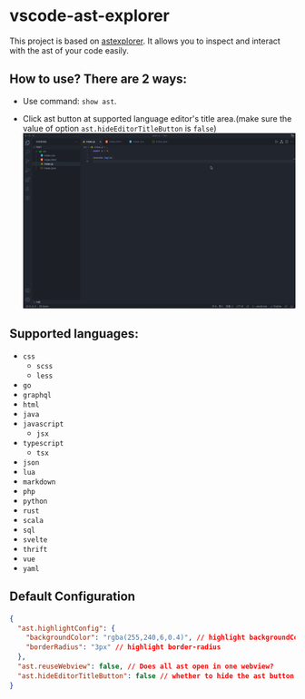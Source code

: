 # vscode-ast-explorer

This project is based on [astexplorer](https://github.com/fkling/astexplorer).
It allows you to inspect and interact with the ast of your code easily.

## How to use? There are 2 ways:

- Use command: `show ast`.

- Click ast button at supported language editor's title area.(make sure the value of option `ast.hideEditorTitleButton` is `false`)
  ![alt command](https://github.com/Arichy/vscode-ast-explorer/raw/main/resources/markdown/usage.gif)

## Supported languages:

- `css`
  - `scss`
  - `less`
- `go`
- `graphql`
- `html`
- `java`
- `javascript`
  - `jsx`
- `typescript`
  - `tsx`
- `json`
- `lua`
- `markdown`
- `php`
- `python`
- `rust`
- `scala`
- `sql`
- `svelte`
- `thrift`
- `vue`
- `yaml`






## Default Configuration

```json
{
  "ast.highlightConfig": {
    "backgroundColor": "rgba(255,240,6,0.4)", // highlight backgroundColor
    "borderRadius": "3px" // highlight border-radius
  },
  "ast.reuseWebview": false, // Does all ast open in one webview?
  "ast.hideEditorTitleButton": false // whether to hide the ast button in editor's title area, set to true if there are too many buttons in your title area.
}
```
